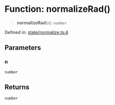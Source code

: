 # Function: normalizeRad()

> **normalizeRad**(`n`): `number`

Defined in: [state/normalize.ts:4](https://github.com/benallfree/lab13/blob/55b13e2c02a360fdce138b0495c78378f8c063b1/sdk/src/online/state/normalize.ts#L4)

## Parameters

### n

`number`

## Returns

`number`
